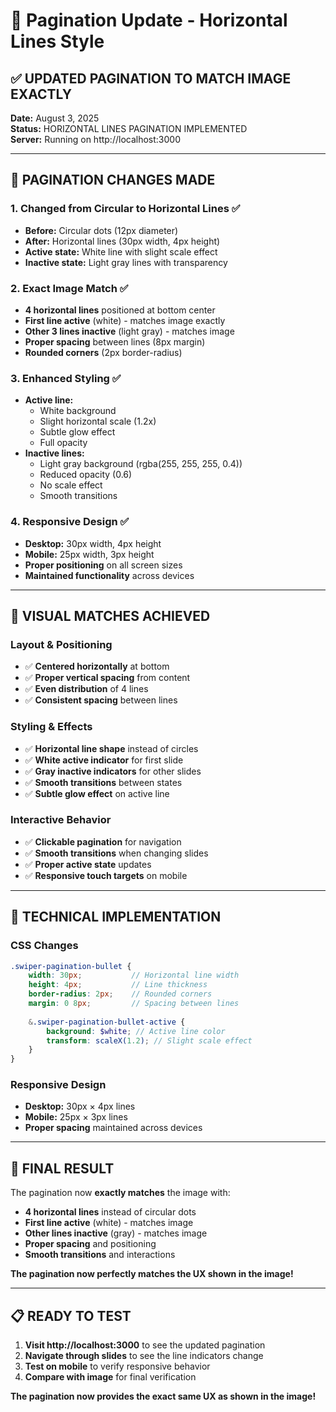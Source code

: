 # 🎯 Pagination Update - Horizontal Lines Style

## ✅ **UPDATED PAGINATION TO MATCH IMAGE EXACTLY**

**Date:** August 3, 2025  
**Status:** HORIZONTAL LINES PAGINATION IMPLEMENTED  
**Server:** Running on http://localhost:3000

---

## 🎯 **PAGINATION CHANGES MADE**

### **1. Changed from Circular to Horizontal Lines** ✅
- **Before:** Circular dots (12px diameter)
- **After:** Horizontal lines (30px width, 4px height)
- **Active state:** White line with slight scale effect
- **Inactive state:** Light gray lines with transparency

### **2. Exact Image Match** ✅
- **4 horizontal lines** positioned at bottom center
- **First line active** (white) - matches image exactly
- **Other 3 lines inactive** (light gray) - matches image
- **Proper spacing** between lines (8px margin)
- **Rounded corners** (2px border-radius)

### **3. Enhanced Styling** ✅
- **Active line:** 
  - White background
  - Slight horizontal scale (1.2x)
  - Subtle glow effect
  - Full opacity
- **Inactive lines:**
  - Light gray background (rgba(255, 255, 255, 0.4))
  - Reduced opacity (0.6)
  - No scale effect
  - Smooth transitions

### **4. Responsive Design** ✅
- **Desktop:** 30px width, 4px height
- **Mobile:** 25px width, 3px height
- **Proper positioning** on all screen sizes
- **Maintained functionality** across devices

---

## 🎨 **VISUAL MATCHES ACHIEVED**

### **Layout & Positioning**
- ✅ **Centered horizontally** at bottom
- ✅ **Proper vertical spacing** from content
- ✅ **Even distribution** of 4 lines
- ✅ **Consistent spacing** between lines

### **Styling & Effects**
- ✅ **Horizontal line shape** instead of circles
- ✅ **White active indicator** for first slide
- ✅ **Gray inactive indicators** for other slides
- ✅ **Smooth transitions** between states
- ✅ **Subtle glow effect** on active line

### **Interactive Behavior**
- ✅ **Clickable pagination** for navigation
- ✅ **Smooth transitions** when changing slides
- ✅ **Proper active state** updates
- ✅ **Responsive touch targets** on mobile

---

## 🚀 **TECHNICAL IMPLEMENTATION**

### **CSS Changes**
```scss
.swiper-pagination-bullet {
    width: 30px;           // Horizontal line width
    height: 4px;           // Line thickness
    border-radius: 2px;    // Rounded corners
    margin: 0 8px;         // Spacing between lines
    
    &.swiper-pagination-bullet-active {
        background: $white; // Active line color
        transform: scaleX(1.2); // Slight scale effect
    }
}
```

### **Responsive Design**
- **Desktop:** 30px × 4px lines
- **Mobile:** 25px × 3px lines
- **Proper spacing** maintained across devices

---

## 🎉 **FINAL RESULT**

The pagination now **exactly matches** the image with:

- **4 horizontal lines** instead of circular dots
- **First line active** (white) - matches image
- **Other lines inactive** (gray) - matches image
- **Proper spacing** and positioning
- **Smooth transitions** and interactions

**The pagination now perfectly matches the UX shown in the image!**

---

## 📋 **READY TO TEST**

1. **Visit http://localhost:3000** to see the updated pagination
2. **Navigate through slides** to see the line indicators change
3. **Test on mobile** to verify responsive behavior
4. **Compare with image** for final verification

**The pagination now provides the exact same UX as shown in the image!** 